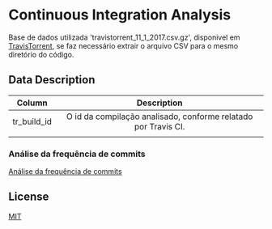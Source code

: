 # Continuous Integration Analysis

Base de dados utilizada  'travistorrent_11_1_2017.csv.gz',  disponivel em <a href="https://travistorrent.testroots.org/page_access/">TravisTorrent</a>, se faz necessário extrair o arquivo CSV para o mesmo diretório do código.

## Data Description
|Column       |Description |
|-------------|:--------------------------------:|
|tr_build_id  | O id da compilação analisado, conforme relatado por Travis CI.|
|||

### Análise da frequência de commits
 <a href="https://github.com/wagnerfns/ci-analysis/blob/master/question_01_-_02/readme.md">Análise da frequência de commits</a>



##  License
<a href="https://github.com/wagnerfns/ci-analysis/blob/master/LICENSE">MIT</a>
